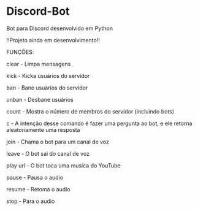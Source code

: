 # Discord-Bot

Bot para Discord desenvolvido em Python

!!Projeto ainda em desenvolvimento!!

FUNÇÕES:

clear - Limpa mensagens

kick - Kicka usuários do servidor

ban - Bane usuários do servidor

unban - Desbane usuários

count - Mostra o número de membros do servidor (incluindo bots)

c - A intenção desse comando é fazer uma pergunta ao bot, e ele retorna aleatoriamente uma resposta

join - Chama o bot para um canal de voz

leave - O bot sai do canal de voz

play url - O bot toca uma musica do YouTube

pause - Pausa o audio

resume - Retoma o audio

stop - Para o audio

